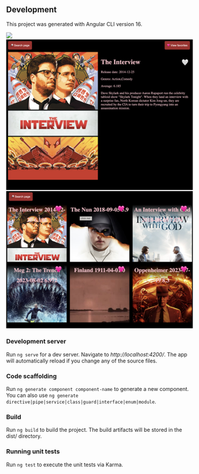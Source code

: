 ## Development

This project was generated with Angular CLI version 16.

<img src="screenshots/search.png" />

<img src="screenshots/detail.png" />

<img src="screenshots/favorite.png" />

### Development server

Run `ng serve` for a dev server. Navigate to _http://localhost:4200/_. The app will automatically reload if you change any of the source files.

### Code scaffolding

Run `ng generate component component-name` to generate a new component. You can also use `ng generate directive|pipe|service|class|guard|interface|enum|module`.

### Build

Run `ng build` to build the project. The build artifacts will be stored in the dist/ directory.

### Running unit tests

Run `ng test` to execute the unit tests via Karma.
